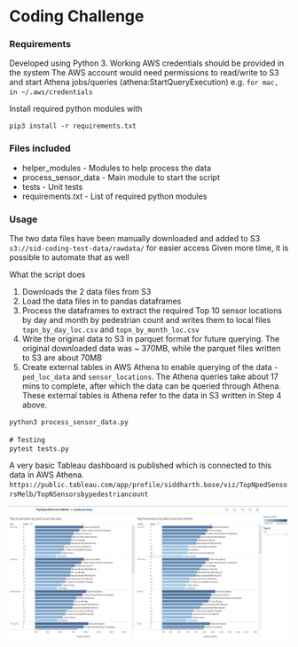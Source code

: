 # Coding Challenge

### Requirements
Developed using Python 3. 
Working AWS credentials should be provided in the system 
The AWS account would need permissions to read/write to S3 and start Athena jobs/queries (athena:StartQueryExecution)
e.g. `for mac, in ~/.aws/credentials`

Install required python modules with  
```
pip3 install -r requirements.txt
```

### Files included
* helper_modules - Modules to help process the data
* process_sensor_data - Main module to start the script
* tests - Unit tests
* requirements.txt - List of required python modules

### Usage
The two data files have been manually downloaded and added to S3 `s3://sid-coding-test-data/rawdata/` for easier access
Given more time, it is possible to automate that as well

What the script does
1.  Downloads the 2 data files from S3
2.  Load the data files in to pandas dataframes
3.  Process the dataframes to extract the required Top 10 sensor locations by day and month by pedestrian count and writes them to local files `topn_by_day_loc.csv` and `topn_by_month_loc.csv`
4.  Write the original data to S3 in parquet format for future querying. The original downloaded data was ~ 370MB, while the parquet files written to S3 are about 70MB
5.  Create external tables in AWS Athena to enable querying of the data - `ped_loc_data` and `sensor_locations`. The Athena queries take about 17 mins to complete, after which the data can be queried through Athena. These external tables is Athena refer to the data in S3 written in Step 4 above.

```
python3 process_sensor_data.py

# Testing
pytest tests.py
```

A very basic Tableau dashboard is published which is connected to this data in AWS Athena.
`https://public.tableau.com/app/profile/siddharth.bose/viz/TopNpedSensorsMelb/TopNSensorsbypedestriancount`

![Alt text](tableau.png?raw=true "Tableau dashboard")
